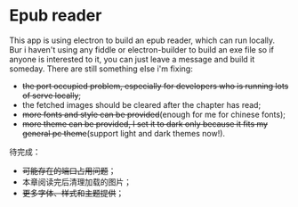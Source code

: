 # Epub reader
This app is using electron to build an epub reader, which can run locally. Bur i haven't using any fiddle or electron-builder to build an exe file so if anyone is interested to it, you can just leave a message and build it someday.
There are still something else i'm fixing:
- ~~the port occupied problem, especially for developers who is running lots of serve locally~~;
- the fetched images should be cleared after the chapter has read;
- ~~more fonts and style can be provided~~(enough for me for chinese fonts);
- ~~more theme can be provided, I set it to dark only because it fits my general pc theme~~(support light and dark themes now!).

待完成：
- ~~可能存在的端口占用问题~~；
- 本章阅读完后清理加载的图片；
- ~~更多字体、样式和主题提供~~；